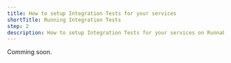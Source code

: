```yaml
---
title: How to setup Integration Tests for your services
shortTitle: Running Integration Tests
step: 2
description: How to setup Integration Tests for your services on Runnable.
---
```


Comming soon.
